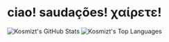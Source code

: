# ciao! saudações! χαίρετε!

![Kosmizt's GitHub Stats](https://github-readme-stats.vercel.app/api?username=kosmizt&theme=dracula&show_icons=true&hide_border=false&count_private=true&bg_color=d4aac3&title_color=436678&text_color=3f4247&icon_color=436678)
![Kosmizt's Top Languages](https://github-readme-stats.vercel.app/api/top-langs/?username=kosmizt&theme=dracula&show_icons=true&hide_border=false&layout=compact&bg_color=d4aac3&title_color=436678&text_color=3f4247&icon_color=436678)
